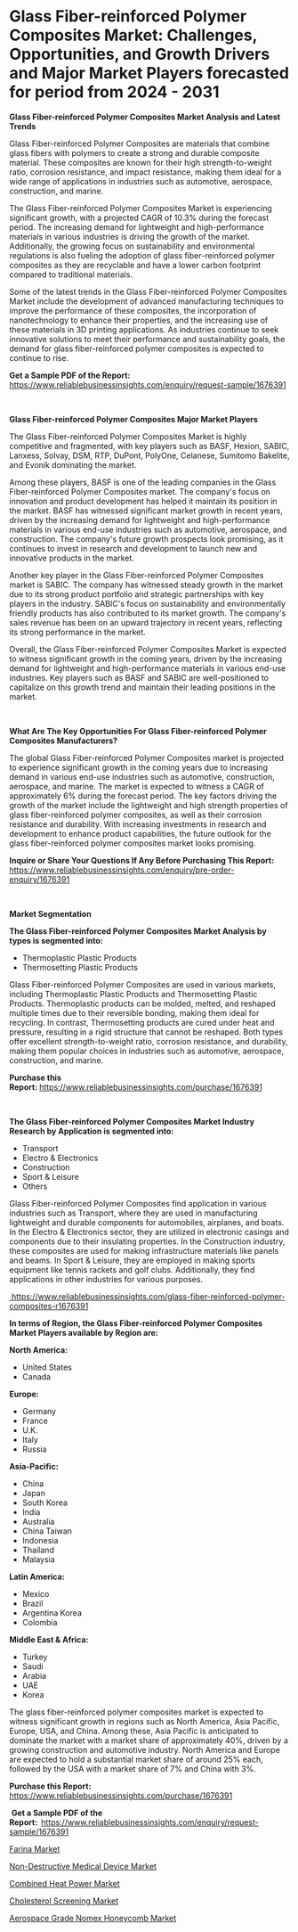 <p><h1>Glass Fiber-reinforced Polymer Composites Market: Challenges, Opportunities, and Growth Drivers and Major Market Players forecasted for period from 2024 - 2031</h1></p><p><strong>Glass Fiber-reinforced Polymer Composites Market Analysis and Latest Trends</strong></p>
<p><p>Glass Fiber-reinforced Polymer Composites are materials that combine glass fibers with polymers to create a strong and durable composite material. These composites are known for their high strength-to-weight ratio, corrosion resistance, and impact resistance, making them ideal for a wide range of applications in industries such as automotive, aerospace, construction, and marine.</p><p>The Glass Fiber-reinforced Polymer Composites Market is experiencing significant growth, with a projected CAGR of 10.3% during the forecast period. The increasing demand for lightweight and high-performance materials in various industries is driving the growth of the market. Additionally, the growing focus on sustainability and environmental regulations is also fueling the adoption of glass fiber-reinforced polymer composites as they are recyclable and have a lower carbon footprint compared to traditional materials.</p><p>Some of the latest trends in the Glass Fiber-reinforced Polymer Composites Market include the development of advanced manufacturing techniques to improve the performance of these composites, the incorporation of nanotechnology to enhance their properties, and the increasing use of these materials in 3D printing applications. As industries continue to seek innovative solutions to meet their performance and sustainability goals, the demand for glass fiber-reinforced polymer composites is expected to continue to rise.</p></p>
<p><strong>Get a Sample PDF of the Report:&nbsp;</strong> <a href="https://www.reliablebusinessinsights.com/enquiry/request-sample/1676391">https://www.reliablebusinessinsights.com/enquiry/request-sample/1676391</a></p>
<p>&nbsp;</p>
<p><strong>Glass Fiber-reinforced Polymer Composites Major Market Players</strong></p>
<p><p>The Glass Fiber-reinforced Polymer Composites Market is highly competitive and fragmented, with key players such as BASF, Hexion, SABIC, Lanxess, Solvay, DSM, RTP, DuPont, PolyOne, Celanese, Sumitomo Bakelite, and Evonik dominating the market. </p><p>Among these players, BASF is one of the leading companies in the Glass Fiber-reinforced Polymer Composites market. The company's focus on innovation and product development has helped it maintain its position in the market. BASF has witnessed significant market growth in recent years, driven by the increasing demand for lightweight and high-performance materials in various end-use industries such as automotive, aerospace, and construction. The company's future growth prospects look promising, as it continues to invest in research and development to launch new and innovative products in the market.</p><p>Another key player in the Glass Fiber-reinforced Polymer Composites market is SABIC. The company has witnessed steady growth in the market due to its strong product portfolio and strategic partnerships with key players in the industry. SABIC's focus on sustainability and environmentally friendly products has also contributed to its market growth. The company's sales revenue has been on an upward trajectory in recent years, reflecting its strong performance in the market.</p><p>Overall, the Glass Fiber-reinforced Polymer Composites Market is expected to witness significant growth in the coming years, driven by the increasing demand for lightweight and high-performance materials in various end-use industries. Key players such as BASF and SABIC are well-positioned to capitalize on this growth trend and maintain their leading positions in the market.</p></p>
<p>&nbsp;</p>
<p><strong>What Are The Key Opportunities For Glass Fiber-reinforced Polymer Composites Manufacturers?</strong></p>
<p><p>The global Glass Fiber-reinforced Polymer Composites market is projected to experience significant growth in the coming years due to increasing demand in various end-use industries such as automotive, construction, aerospace, and marine. The market is expected to witness a CAGR of approximately 6% during the forecast period. The key factors driving the growth of the market include the lightweight and high strength properties of glass fiber-reinforced polymer composites, as well as their corrosion resistance and durability. With increasing investments in research and development to enhance product capabilities, the future outlook for the glass fiber-reinforced polymer composites market looks promising.</p></p>
<p><strong>Inquire or Share Your Questions If Any Before Purchasing This Report:</strong> <a href="https://www.reliablebusinessinsights.com/enquiry/pre-order-enquiry/1676391">https://www.reliablebusinessinsights.com/enquiry/pre-order-enquiry/1676391</a></p>
<p>&nbsp;</p>
<p><strong>Market Segmentation</strong></p>
<p><strong>The Glass Fiber-reinforced Polymer Composites Market Analysis by types is segmented into:</strong></p>
<p><ul><li>Thermoplastic Plastic Products</li><li>Thermosetting Plastic Products</li></ul></p>
<p><p>Glass Fiber-reinforced Polymer Composites are used in various markets, including Thermoplastic Plastic Products and Thermosetting Plastic Products. Thermoplastic products can be molded, melted, and reshaped multiple times due to their reversible bonding, making them ideal for recycling. In contrast, Thermosetting products are cured under heat and pressure, resulting in a rigid structure that cannot be reshaped. Both types offer excellent strength-to-weight ratio, corrosion resistance, and durability, making them popular choices in industries such as automotive, aerospace, construction, and marine.</p></p>
<p><strong>Purchase this Report:&nbsp;</strong><a href="https://www.reliablebusinessinsights.com/purchase/1676391">https://www.reliablebusinessinsights.com/purchase/1676391</a></p>
<p>&nbsp;</p>
<p><strong>The Glass Fiber-reinforced Polymer Composites Market Industry Research by Application is segmented into:</strong></p>
<p><ul><li>Transport</li><li>Electro & Electronics</li><li>Construction</li><li>Sport & Leisure</li><li>Others</li></ul></p>
<p><p>Glass Fiber-reinforced Polymer Composites find application in various industries such as Transport, where they are used in manufacturing lightweight and durable components for automobiles, airplanes, and boats. In the Electro & Electronics sector, they are utilized in electronic casings and components due to their insulating properties. In the Construction industry, these composites are used for making infrastructure materials like panels and beams. In Sport & Leisure, they are employed in making sports equipment like tennis rackets and golf clubs. Additionally, they find applications in other industries for various purposes.</p></p>
<p><a href="https://www.reliablebusinessinsights.com/glass-fiber-reinforced-polymer-composites-r1676391">&nbsp;https://www.reliablebusinessinsights.com/glass-fiber-reinforced-polymer-composites-r1676391</a></p>
<p><strong>In terms of Region, the Glass Fiber-reinforced Polymer Composites Market Players available by Region are:</strong></p>
<p>
    <p> <strong> North America: </strong>
        <ul>
            <li>United States</li>
            <li>Canada</li>
        </ul>
        </p> 
    <p> <strong> Europe: </strong>
        <ul>
            <li>Germany</li>
            <li>France</li>
            <li>U.K.</li>
            <li>Italy</li>
            <li>Russia</li>
        </ul>
        </p> 
    <p> <strong> Asia-Pacific: </strong>
        <ul>
            <li>China</li>
            <li>Japan</li>
            <li>South Korea</li>
            <li>India</li>
            <li>Australia</li>
            <li>China Taiwan</li>
            <li>Indonesia</li>
            <li>Thailand</li>
            <li>Malaysia</li>
        </ul>
        </p> 
    <p> <strong> Latin America: </strong>
        <ul>
            <li>Mexico</li>
            <li>Brazil</li>
            <li>Argentina Korea</li>
            <li>Colombia</li>
        </ul>
        </p> 
    <p> <strong> Middle East & Africa: </strong>
        <ul>
            <li>Turkey</li>
            <li>Saudi</li>
            <li>Arabia</li>
            <li>UAE</li>
            <li>Korea</li>
        </ul>
    </p>
    </p>
<p><p>The glass fiber-reinforced polymer composites market is expected to witness significant growth in regions such as North America, Asia Pacific, Europe, USA, and China. Among these, Asia Pacific is anticipated to dominate the market with a market share of approximately 40%, driven by a growing construction and automotive industry. North America and Europe are expected to hold a substantial market share of around 25% each, followed by the USA with a market share of 7% and China with 3%.</p></p>
<p><strong>Purchase this Report: </strong><a href="https://www.reliablebusinessinsights.com/purchase/1676391">https://www.reliablebusinessinsights.com/purchase/1676391</a></p>
<p>&nbsp;<strong>Get a Sample PDF of the Report:&nbsp;&nbsp;</strong><a href="https://www.reliablebusinessinsights.com/enquiry/request-sample/1676391">https://www.reliablebusinessinsights.com/enquiry/request-sample/1676391</a></p>
<p><strong></strong></p>
<p><p><a href="https://www.linkedin.com/pulse/deep-dive-farina-market-itstrends-segmentation-competitive-analysis-tpkpe">Farina Market</a></p><p><a href="https://github.com/abigailsutherland7889/Market-Research-Report-List-1/blob/main/non-destructive-medical-device-market.md">Non-Destructive Medical Device Market</a></p><p><a href="https://issuu.com/reportprime-2/docs/combined-heat-power-market-size-2030.pptx">Combined Heat Power Market</a></p><p><a href="https://issuu.com/reportprime-2/docs/cholesterol-screening-market-size-2030.pptx">Cholesterol Screening Market</a></p><p><a href="https://github.com/michealerrygz/Market-Research-Report-List-1/blob/main/aerospace-grade-nomex-honeycomb-market.md">Aerospace Grade Nomex Honeycomb Market</a></p></p>